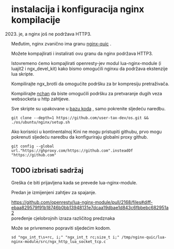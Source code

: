 # instalacija i konfiguracija nginx kompilacije

2023. je, a nginx još ne podržava HTTP3.

Međutim, nginx zvanično ima granu [nginx-quic](https://quic.nginx.org) .

Možete kompajlirati i instalirati ovu granu da nginx podržava HTTP3.

Istovremeno ćemo kompajlirati openresty-jev modul lua-nginx-module (i luajit2 i ngx_devel_kit) kako bismo omogućili nginxu da podržava ekstenzije lua skripte.

Kompilirajte ngx_brotli da omogućite podršku za br kompresiju pretraživača.

Kompilirajte [nchan](https://github.com/slact/nchan) da biste omogućili podršku za pretvaranje dugih veza websocketa u http zahtjeve.

Sve skripte su upakovane u [bazu koda](https://github.com/user-tax-dev/os) , samo pokrenite sljedeću naredbu.

```
git clone --depth=1 https://github.com/user-tax-dev/os.git && ./os/ubuntu/nginx/setup.sh
```

Ako korisnici u kontinentalnoj Kini ne mogu pristupiti githubu, prvo mogu pokrenuti sljedeću naredbu da konfiguriraju globalni proxy github.

```
git config --global url."https://ghproxy.com/https://github.com".insteadOf "https://github.com"
```

## TODO izbrisati sadržaj

Greška će biti prijavljena kada se prevede lua-nginx-module.

Predan je izmijenjeni zahtjev za spajanje.

https://github.com/openresty/lua-nginx-module/pull/2168/files#diff-ebaa829579f91b18746b0bb13948131e7dcaa19dbae1d843c6fbbebc682951a2<br>poređenje cjelobrojnih izraza različitog predznaka

Može se privremeno popraviti sljedećim kodom.

```
sd "ngx_int_t\s+rc, i;" "ngx_int_t rc;size_t i;" /tmp/nginx-quic/lua-nginx-module/src/ngx_http_lua_socket_tcp.c
```